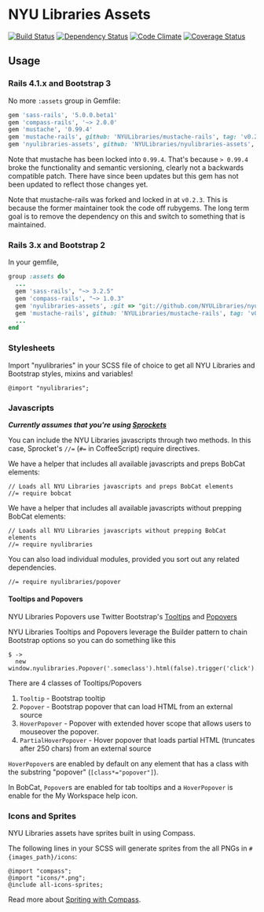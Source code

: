 # NYU Libraries Assets
[![Build Status](https://secure.travis-ci.org/NYULibraries/nyulibraries-assets.png?branch=master)](http://travis-ci.org/NYULibraries/nyulibraries-assets?branch=master)
[![Dependency Status](https://gemnasium.com/NYULibraries/nyulibraries-assets.png)](https://gemnasium.com/NYULibraries/nyulibraries-assets)
[![Code Climate](https://codeclimate.com/github/NYULibraries/nyulibraries-assets.png)](https://codeclimate.com/github/NYULibraries/nyulibraries-assets)
[![Coverage Status](https://coveralls.io/repos/NYULibraries/nyulibraries-assets/badge.png?branch=master)](https://coveralls.io/r/NYULibraries/nyulibraries-assets?branch=master)

## Usage
### Rails 4.1.x and Bootstrap 3

No more `:assets` group in Gemfile:
```ruby
gem 'sass-rails', '5.0.0.beta1'
gem 'compass-rails', '~> 2.0.0'
gem 'mustache', '0.99.4'
gem 'mustache-rails', github: 'NYULibraries/mustache-rails', tag: 'v0.2.3', require: 'mustache/railtie'
gem 'nyulibraries-assets', github: 'NYULibraries/nyulibraries-assets', tag: 'v4.6.1'
```

Note that mustache has been locked into `0.99.4`. That's because `> 0.99.4` broke the functionality and semantic versioning, clearly not a backwards compatible patch. There have since been updates but this gem has not been updated to reflect those changes yet.

Note that mustache-rails was forked and locked in at `v0.2.3`. This is because the former maintainer took the code off rubygems. The long term goal is to remove the dependency on this and switch to something that is maintained.

### Rails 3.x and Bootstrap 2
In your gemfile,

```ruby
group :assets do
  ...
  gem 'sass-rails', "~> 3.2.5"
  gem 'compass-rails', "~> 1.0.3"
  gem 'nyulibraries-assets', :git => "git://github.com/NYULibraries/nyulibraries-assets.git", :tag => "3.2.6"
  gem 'mustache-rails', github: 'NYULibraries/mustache-rails', tag: 'v0.2.3', require: 'mustache/railtie'
  ...
end
```

### Stylesheets
Import "nyulibraries" in your SCSS file of choice to get all NYU Libraries and Bootstrap styles, mixins and variables!

    @import "nyulibraries";

### Javascripts
_**Currently assumes that you're using [Sprockets](https://github.com/sstephenson/sprockets)**_

You can include the NYU Libraries javascripts through two methods.
In this case, Sprocket's `//=` (`#=` in CoffeeScript) require directives.

We have a helper that includes all available javascripts and preps BobCat elements:

    // Loads all NYU Libraries javascripts and preps BobCat elements
    //= require bobcat

We have a helper that includes all available javascripts without prepping BobCat elements:

    // Loads all NYU Libraries javascripts without prepping BobCat elements
    //= require nyulibraries

You can also load individual modules, provided you sort out any related dependencies.

    //= require nyulibraries/popover

#### Tooltips and Popovers
NYU Libraries Popovers use Twitter Bootstrap's [Tooltips](http://twitter.github.com/bootstrap/javascript.html#tooltips)
and [Popovers](http://twitter.github.com/bootstrap/javascript.html#popovers)

NYU Libraries Tooltips and Popovers leverage the Builder pattern to chain Bootstrap options so you can do something like this

    $ ->
      new window.nyulibraries.Popover('.someclass').html(false).trigger('click').init()

There are 4 classes of Tooltips/Popovers

1. `Tooltip` - Bootstrap tooltip
2. `Popover` - Bootstrap popover that can load HTML from an external source
3. `HoverPopover` - Popover with extended hover scope that allows users to mouseover the popover.
4. `PartialHoverPopover` - Hover popover that loads partial HTML (truncates after 250 chars) from an external source

`HoverPopover`s are enabled by default on any element that has a class with the substring "popover" (`[class*="popover"]`).

In BobCat, `Popover`s are enabled for tab tooltips and a `HoverPopover` is enable for the My Workspace help icon.

### Icons and Sprites
NYU Libraries assets have sprites built in using Compass.

The following lines in your SCSS will generate sprites from the all PNGs in `#{images_path}/icons`:

```
@import "compass";
@import "icons/*.png";
@include all-icons-sprites;
```

Read more about [Spriting with Compass](http://compass-style.org/help/tutorials/spriting/).
